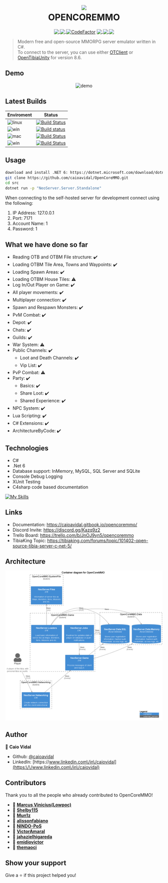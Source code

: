 

<h1 align="center">
  <img align="center" width="120px" src="https://github.com/caioavidal/OpenCoreMMO/blob/develop/ocmsquare.png?raw=true" target="_blank"  />
  <br>
  OPENCOREMMO</h1>
<p align="center">
  <a href="https://ci.appveyor.com/project/caioavidal/opencoremmo">
  <img align="center" src="https://ci.appveyor.com/api/projects/status/973j1ut05o6r8ggg?svg=true" target="_blank"  />
  </a>
  <a href="https://codecov.io/gh/caioavidal/OpenCoreMMO">
  <img align="center" src="https://codecov.io/gh/caioavidal/OpenCoreMMO/branch/develop/graph/badge.svg" />
</a>
<a href="https://www.codefactor.io/repository/github/caioavidal/opencoremmo"><img  align="center"  src="https://www.codefactor.io/repository/github/caioavidal/opencoremmo/badge" alt="CodeFactor" /></a>
<a href="https://discord.gg/Kazq9z2">
  <img align="center" src="https://badgen.net/badge/icon/discord?icon=discord&label" />
</a>
<a href="https://github.com/caioavidal/opencoremmo/stargazers">
  <img align="center" src="https://img.shields.io/github/stars/caioavidal/opencoremmo?label=stargazers&logoColor=yellow&style=social" />
  </a>
  <a href="https://github.com/caioavidal/OpenCoreMMO/blob/develop/LICENSE">
  <img align="center" src="https://badgen.net/github/license/caioavidal/opencoremmo" />
  </a>
</p>

> Modern free and open-source MMORPG server emulator written in C#.
> <br>To connect to the server, you can use either [OTClient](https://github.com/edubart/otclient) or [OpenTibiaUnity](https://github.com/slavidodo/OpenTibia-Unity) for version 8.6.

## Demo

<p align="center">
  <img width="700" align="center" src="https://github.com/caioavidal/OpenCoreMMO/blob/develop/opencoremmo.gif?raw=true" alt="demo"/>
</p>

## Latest Builds

| Enviroment | Status |
|------------|--------|
|![linux](https://badgen.net/badge/icon/Ubuntu%20Linux%2018.04%20x64?icon=terminal&label&color=orange)|[![Build Status](https://caiovidal.visualstudio.com/OpenCoreMMO/_apis/build/status/caioavidal.OpenCoreMMO%20Ubuntu?branchName=develop)](https://caiovidal.visualstudio.com/OpenCoreMMO/_build/latest?definitionId=3&branchName=develop)|
|![win](https://badgen.net/badge/icon/Windows?icon=windows&label&color=blue)|[![Build status](https://ci.appveyor.com/api/projects/status/973j1ut05o6r8ggg?svg=true)](https://ci.appveyor.com/project/caioavidal/opencoremmo)|
|![mac](https://badgen.net/badge/icon/macOS%20Latest?icon=apple&label&color=purple&list=1)|[![Build Status](https://caiovidal.visualstudio.com/OpenCoreMMO/_apis/build/status/caioavidal.OpenCoreMMO%20MACOS?branchName=develop)](https://caiovidal.visualstudio.com/OpenCoreMMO/_build/latest?definitionId=2&branchName=develop)|
|![win](https://badgen.net/badge/icon/Windows,.NET%206?icon=windows&label&list=1)|[![Build Status](https://caiovidal.visualstudio.com/OpenCoreMMO/_apis/build/status/caioavidal.OpenCoreMMO?branchName=develop)](https://caiovidal.visualstudio.com/OpenCoreMMO/_build/latest?definitionId=1&branchName=develop)        |

## Usage

```sh
download and install .NET 6: https://dotnet.microsoft.com/download/dotnet/6.0
git clone https://github.com/caioavidal/OpenCoreMMO.git
cd src
dotnet run -p "NeoServer.Server.Standalone"
```
When connecting to the self-hosted server for development connect using the following:
1. IP Address: 127.0.0.1
2. Port: 7171
3. Account Name: 1
4. Password: 1

## What we have done so far

- Reading OTB and OTBM File structure: :heavy_check_mark:
- Loading OTBM Tile Area, Towns and Waypoints: :heavy_check_mark:
- Loading Spawn Areas: :heavy_check_mark:
- Loading OTBM House Tiles: :warning:
- Log In/Out Player on Game: :heavy_check_mark:
- All player movements: :heavy_check_mark:
- Multiplayer connection: :heavy_check_mark:
- Spawn and Respawn Monsters: :heavy_check_mark:
- PvM Combat: :heavy_check_mark:
- Depot: :heavy_check_mark:
- Chats: :heavy_check_mark:
- Guilds: :heavy_check_mark:
- War System: :warning:
- Public Channels: :heavy_check_mark:
  - Loot and Death Channels: :heavy_check_mark:
  - Vip List: :heavy_check_mark:
- PvP Combat: :warning:
- Party: :heavy_check_mark:
  - Basics: :heavy_check_mark:
  - Share Loot: :heavy_check_mark:
  - Shared Experience: :heavy_check_mark:
- NPC System: :heavy_check_mark:
- Lua Scripting: :heavy_check_mark:
- C# Extensions: :heavy_check_mark:
- ArchitectureByCode: :heavy_check_mark:

## Technologies

* C#
* .Net 6
* Database support: InMemory, MySQL, SQL Server and SQLite
* Console Debug Logging
* XUnit Testing
* C4sharp code based documentation

 [![My Skills](https://skillicons.dev/icons?i=dotnet,cs,docker,git,postgres,mysql,sqlite)](https://skillicons.dev)

## Links

* Documentation: https://caioavidal.gitbook.io/opencoremmo/
* Discord Invite: https://discord.gg/Kazq9z2
* Trello Board: https://trello.com/b/JnOJ9yn5/opencoremmo
* TibiaKing Topic: https://tibiaking.com/forums/topic/101402-open-source-tibia-server-c-net-5/

## Architecture

![ContainerDiagram](src/NeoServer.Architecture/c4/container-diagram-for-opencoremmo-c4container.png)

## Author

👤 **Caio Vidal**

* Github: [@caioavidal](https://github.com/caioavidal)
* LinkedIn: [https:\/\/www.linkedin.com\/in\/caiovidal](https:\/\/www.linkedin.com\/in\/caiovidal)

## Contributors

Thank you to all the people who already contributed to OpenCoreMMO!

* 👤 **[Marcus Vinicius(Lowpoc)](https://github.com/Lowpoc)**
* 👤 **[Shelby115](https://github.com/Shelby115)**
* 👤 **[Mun1z](https://github.com/Mun1z)**
* 👤 **[alissonfabiano](https://github.com/alissonfabiano)**
* 👤 **[NINDO-PoS](https://github.com/NINDO-PoS)**
* 👤 **[VictorAmaral](https://github.com/VictorAmaral)**
* 👤 **[jahazielhigareda](https://github.com/jahazielhigareda)**
* 👤 **[emidiovictor](https://github.com/emidiovictor)**
* 👤 **[themaoci](https://github.com/themaoci)**

## Show your support

Give a ⭐️ if this project helped you!

